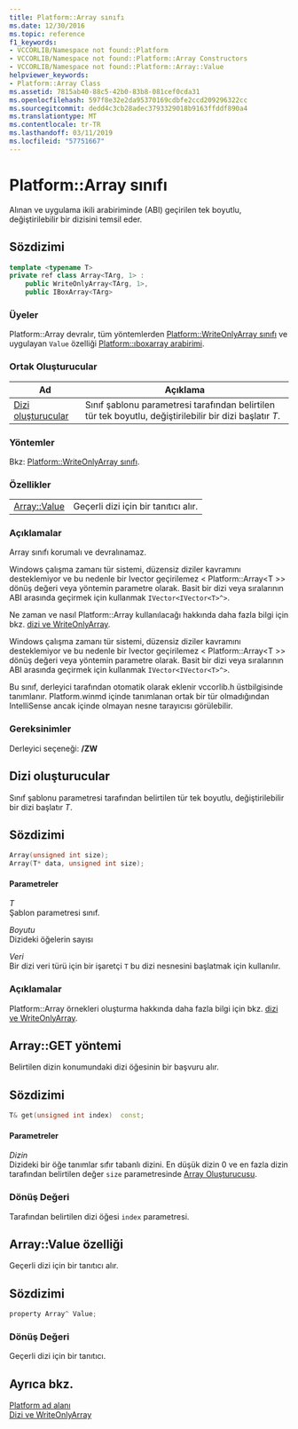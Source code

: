 ```yaml
---
title: Platform::Array sınıfı
ms.date: 12/30/2016
ms.topic: reference
f1_keywords:
- VCCORLIB/Namespace not found::Platform
- VCCORLIB/Namespace not found::Platform::Array Constructors
- VCCORLIB/Namespace not found::Platform::Array::Value
helpviewer_keywords:
- Platform::Array Class
ms.assetid: 7815ab40-88c5-42b0-83b8-081cef0cda31
ms.openlocfilehash: 597f8e32e2da95370169cdbfe2ccd209296322cc
ms.sourcegitcommit: dedd4c3cb28adec3793329018b9163ffddf890a4
ms.translationtype: MT
ms.contentlocale: tr-TR
ms.lasthandoff: 03/11/2019
ms.locfileid: "57751667"
---
```

# <a name="platformarray-class"></a>Platform::Array sınıfı

Alınan ve uygulama ikili arabiriminde (ABI) geçirilen tek boyutlu, değiştirilebilir bir dizisini temsil eder.

## <a name="syntax"></a>Sözdizimi

```cpp
template <typename T>
private ref class Array<TArg, 1> :
    public WriteOnlyArray<TArg, 1>,
    public IBoxArray<TArg>
```

### <a name="members"></a>Üyeler

Platform::Array devralır, tüm yöntemlerden [Platform::WriteOnlyArray sınıfı](../cppcx/platform-writeonlyarray-class.md) ve uygulayan `Value` özelliği [Platform::ıboxarray arabirimi](../cppcx/platform-iboxarray-interface.md).

### <a name="public-constructors"></a>Ortak Oluşturucular

|Ad|Açıklama|
|----------|-----------------|
|[Dizi oluşturucular](#ctor)|Sınıf şablonu parametresi tarafından belirtilen tür tek boyutlu, değiştirilebilir bir dizi başlatır *T*.|

### <a name="methods"></a>Yöntemler

Bkz: [Platform::WriteOnlyArray sınıfı](../cppcx/platform-writeonlyarray-class.md).

### <a name="properties"></a>Özellikler

|||
|-|-|
|[Array::Value](#value)|Geçerli dizi için bir tanıtıcı alır.|

### <a name="remarks"></a>Açıklamalar

Array sınıfı korumalı ve devralınamaz.

Windows çalışma zamanı tür sistemi, düzensiz diziler kavramını desteklemiyor ve bu nedenle bir Ivector geçirilemez < Platform::Array\<T >> dönüş değeri veya yöntemin parametre olarak. Basit bir dizi veya sıralarının ABI arasında geçirmek için kullanmak `IVector<IVector<T>^>`.

Ne zaman ve nasıl Platform::Array kullanılacağı hakkında daha fazla bilgi için bkz. [dizi ve WriteOnlyArray](../cppcx/array-and-writeonlyarray-c-cx.md).

Windows çalışma zamanı tür sistemi, düzensiz diziler kavramını desteklemiyor ve bu nedenle bir Ivector geçirilemez < Platform::Array\<T >> dönüş değeri veya yöntemin parametre olarak. Basit bir dizi veya sıralarının ABI arasında geçirmek için kullanmak `IVector<IVector<T>^>`.

Bu sınıf, derleyici tarafından otomatik olarak eklenir vccorlib.h üstbilgisinde tanımlanır. Platform.winmd içinde tanımlanan ortak bir tür olmadığından IntelliSense ancak içinde olmayan nesne tarayıcısı görülebilir.

### <a name="requirements"></a>Gereksinimler

Derleyici seçeneği: **/ZW**

## <a name="ctor"></a>  Dizi oluşturucular

Sınıf şablonu parametresi tarafından belirtilen tür tek boyutlu, değiştirilebilir bir dizi başlatır *T*.

## <a name="syntax"></a>Sözdizimi

```cpp
Array(unsigned int size);
Array(T* data, unsigned int size);
```

#### <a name="parameters"></a>Parametreler

*T*<br/>
Şablon parametresi sınıf.

*Boyutu*<br/>
Dizideki öğelerin sayısı

*Veri*<br/>
Bir dizi veri türü için bir işaretçi `T` bu dizi nesnesini başlatmak için kullanılır.

### <a name="remarks"></a>Açıklamalar

Platform::Array örnekleri oluşturma hakkında daha fazla bilgi için bkz. [dizi ve WriteOnlyArray](../cppcx/array-and-writeonlyarray-c-cx.md).

## <a name="get"></a>  Array::GET yöntemi

Belirtilen dizin konumundaki dizi öğesinin bir başvuru alır.

## <a name="syntax"></a>Sözdizimi

```cpp
T& get(unsigned int index)  const;
```

#### <a name="parameters"></a>Parametreler

*Dizin*<br/>
Dizideki bir öğe tanımlar sıfır tabanlı dizini. En düşük dizin 0 ve en fazla dizin tarafından belirtilen değer `size` parametresinde [Array Oluşturucusu](#ctor).

### <a name="return-value"></a>Dönüş Değeri

Tarafından belirtilen dizi öğesi `index` parametresi.

## <a name="value"></a>  Array::Value özelliği

Geçerli dizi için bir tanıtıcı alır.

## <a name="syntax"></a>Sözdizimi

```cpp
property Array^ Value;
```

### <a name="return-value"></a>Dönüş Değeri

Geçerli dizi için bir tanıtıcı.

## <a name="see-also"></a>Ayrıca bkz.

[Platform ad alanı](../cppcx/platform-namespace-c-cx.md)<br/>
[Dizi ve WriteOnlyArray](../cppcx/array-and-writeonlyarray-c-cx.md)
